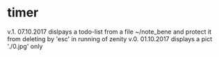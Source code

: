 # timer
v.1.  07.10.2017  dislpays a todo-list from a file ~/note_bene and protect it from deleting by 'esc' in running of zenity
v.0.  01.10.2017  displays a pict './0.jpg' only
